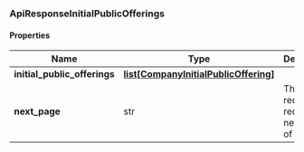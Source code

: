 

[//]: # (CLASS:ApiResponseInitialPublicOfferings)

[//]: # (KIND:object)

### ApiResponseInitialPublicOfferings

#### Properties

[//]: # (START_DEFINITION)

Name | Type | Description
------------ | ------------- | -------------
**initial_public_offerings** | [**list[CompanyInitialPublicOffering]**](CompanyInitialPublicOffering.md) |  &nbsp;
**next_page** | str | The token required to request the next page of the data &nbsp;

[//]: # (END_DEFINITION)


[//]: # (CONTAINED_CLASS:CompanyInitialPublicOffering)



